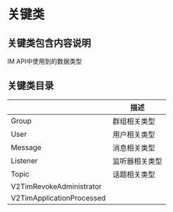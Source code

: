 # 关键类

## 关键类包含内容说明

IM API中使用到的数据类型

## 关键类目录

|                           | 描述      |
| ------------------------- | ------- |
| Group                     | 群组相关类型  |
| User                      | 用户相关类型  |
| Message                   | 消息相关类型  |
| Listener                  | 监听器相关类型 |
| Topic                     | 话题相关类型  |
| V2TimRevokeAdministrator  |         |
| V2TimApplicationProcessed |         |
